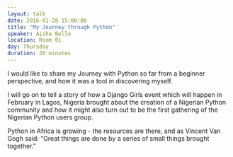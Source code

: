 ```yaml
---
layout: talk
date: 2016-01-28 15:00:00
title: "My Journey through Python"
speaker: Aisha Bello
location: Room 01
day: Thursday
duration: 20 minutes
---
```


I would like to share my Journey with Python so far from a beginner
perspective, and how it was a tool in discovering myself.

I will go on to tell a story of how a Django Girls event which will happen in
February in Lagos, Nigeria brought about the creation of a Nigerian Python
community and how it might also turn out to be the first gathering of the
Nigerian Python users group.

Python in Africa is growing - the resources are there, and as Vincent Van Gogh said: "Great things are done by a series of small things brought together."
